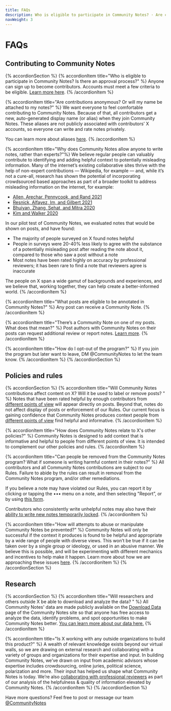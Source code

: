 ```yaml
---
title: FAQs
description: Who is eligible to participate in Community Notes? · Are contributions anonymous?
navWeight: 3
---
```

# FAQs
## Contributing to Community Notes

{% accordionSection %}
{% accordionItem title="Who is eligible to participate in Community Notes? Is there an approval process?" %}
Anyone can sign up to become contributors. Accounts must meet a few criteria to be eligible. [Learn more here](../contributing/signing-up.md).
{% /accordionItem %}

{% accordionItem title="Are contributions anonymous? Or will my name be attached to my notes?" %}
We want everyone to feel comfortable contributing to Community Notes. Because of that, all contributors get a new, auto-generated display name (or alias) when they join Community Notes. These aliases are not publicly associated with contributors’ X accounts, so everyone can write and rate notes privately.

You can learn more about aliases [here](../contributing/aliases.md).
{% /accordionItem %}

{% accordionItem title="Why does Community Notes allow anyone to write notes, rather than experts?"%}
We believe regular people can valuably contribute to identifying and adding helpful context to potentially misleading information. Many of the internet’s existing collaborative sites thrive with the help of non-expert contributions — Wikipedia, for example — and, while it’s not a cure-all, research has shown the potential of incorporating crowdsourced based approaches as part of a broader toolkit to address misleading information on the internet, for example:

- [Allen, Arechar, Pennycook, and Rand 2021](https://www.science.org/doi/10.1126/sciadv.abf4393)
- [Resnick, Alfayez, Im, and Gilbert 2021](https://arxiv.org/abs/2108.07898)
- [Bhuiyan, Zhang, Sehat, and Mitra 2020](https://arxiv.org/pdf/2008.09533.pdf)
- [Kim and Walker 2020](https://misinforeview.hks.harvard.edu/article/leveraging-volunteer-fact-checking-to-identify-misinformation-about-covid-19-in-social-media/)

In our pilot test of Community Notes, we evaluated notes that would be shown on posts, and have found:

- The majority of people surveyed on X found notes helpful
- People in surveys were 20-40% less likely to agree with the substance of a potentially misleading post after reading the note about it, compared to those who saw a post without a note
- Most notes have been rated highly on accuracy by professional reviewers; it has been rare to find a note that reviewers agree is inaccurate

The people on X span a wide gamut of backgrounds and experiences, and we believe that, working together, they can help create a better-informed world.
{% /accordionItem %}

{% accordionItem title="What posts are eligible to be annotated in Community Notes?" %}
Any post can receive a Community Note.
{% /accordionItem %}

{% accordionItem title="There’s a Community Note on one of my posts. What does that mean?" %}
Post authors with Community Notes on their posts can request additional review or report notes. [Learn more](../contributing/additional-review.md).
{% /accordionItem %}

{% accordionItem title="How do I opt-out of the program?" %}
If you join the program but later want to leave, DM @CommunityNotes to let the team know.
{% /accordionItem %}
{% /accordionSection %}

## Policies and rules

{% accordionSection %}
{% accordionItem title="Will Community Notes contributions affect content on X? Will it be used to label or remove posts? " %}
Notes that have been rated helpful by enough contributors from [different points of view](../contributing/diversity-of-perspectives.md) will appear directly on posts. Beyond that, notes do not affect display of posts or enforcement of our Rules. Our current focus is gaining confidence that Community Notes produces context people from [different points of view](../contributing/diversity-of-perspectives.md) find helpful and informative.
{% /accordionItem %}

{% accordionItem title="How does Community Notes relate to X's other policies?" %}
Community Notes is designed to add context that is informative and helpful to people from different points of view. It is intended to complement our other policies and rules.
{% /accordionItem %}

{% accordionItem title="Can people be removed from the Community Notes program? What if someone is writing harmful content in their notes?" %}
All contributors and all Community Notes contributions are subject to our Rules. Failure to abide by the rules can result in removal from the Community Notes program, and/or other remediations.

If you believe a note may have violated our Rules, you can report it by clicking or tapping the ••• menu on a note, and then selecting "Report”, or by using [this form](https://help.x.com/en/forms/community-note).

Contributors who consistently write unhelpful notes may also have their [ability to write new notes temporarily locked](../contributing/writing-ability.md).
{% /accordionItem %}

{% accordionItem title="How will attempts to abuse or manipulate Community Notes be prevented?" %}
Community Notes will only be successful if the context it produces is found to be helpful and appropriate by a wide range of people with diverse views. This won’t be true if it can be taken over by a single group or ideology, or used in an abusive manner. We believe this is possible, and will be experimenting with different mechanics and incentives to help make it happen. Learn more about how we are approaching these issues [here](./challenges.md).
{% /accordionItem %}
{% /accordionSection %}

## Research

{% accordionSection %}
{% accordionItem title="Will researchers and others outside X be able to download and analyze the data? " %}
All Community Notes' data are made publicly available on the [Download Data](https://x.com/i/communitynotes/download-data) page of the Community Notes site so that anyone has free access to analyze the data, identify problems, and spot opportunities to make Community Notes better. [You can learn more about our data here.](../under-the-hood/download-data.md)
{% /accordionItem %}

{% accordionItem title="Is X working with any outside organizations to build this product?" %}
A wealth of relevant knowledge exists beyond our virtual walls, so we are drawing on external research and collaborating with a variety of groups and organizations for their expertise and input. In building Community Notes, we’ve drawn on input from academic advisors whose expertise includes crowdsourcing, online juries, political science, polarization and more. Their input has helped us shape what Community Notes is today. We’re also [collaborating with professional reviewers](https://x.com/communitynotes/status/1422293696041603081) as part of our analysis of the helpfulness & quality of information elevated by Community Notes.
{% /accordionItem %}
{% /accordionSection %}

Have more questions? Feel free to post or message our team [@CommunityNotes](https://x.com/communitynotes)
